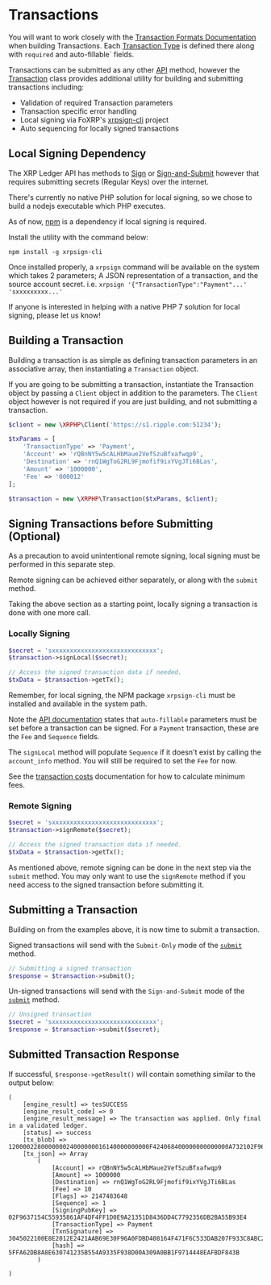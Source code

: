 # Transactions

You will want to work closely with the 
[Transaction Formats Documentation](https://developers.ripple.com/transaction-formats.html) when building Transactions. 
Each [Transaction Type](https://developers.ripple.com/transaction-types.html) is defined there along with `required` and
auto-fillable` fields.

Transactions can be submitted as any other [API](API.md) method, however the [Transaction](../src/Transaction.php) class
provides additional utility for building and submitting transactions including:

- Validation of required Transaction parameters
- Transaction specific error handling
- Local signing via FoXRP's [xrpsign-cli](https://github.com/foxrp/xrpsign-cli) project
- Auto sequencing for locally signed transactions

## Local Signing Dependency

The XRP Ledger API has methods to [Sign](https://developers.ripple.com/sign.html) or 
[Sign-and-Submit](https://developers.ripple.com/submit.html) however that requires submitting secrets (Regular Keys)
over the internet.

There's currently no native PHP solution for local signing, so we chose to build a nodejs executable which PHP executes.

As of now, [npm](https://www.npmjs.com/) is a dependency if local signing is required.

Install the utility with the command below:

```
npm install -g xrpsign-cli
```

Once installed properly, a `xrpsign` command will be available on the system which takes 2 parameters; A JSON
representation of a transaction, and the source account secret. i.e. `xrpsign '{"TransactionType":"Payment"...' 'sxxxxxxxxx...'`

If anyone is interested in helping with a native PHP 7 solution for local signing, please let us know!


## Building a Transaction

Building a transaction is as simple as defining transaction parameters in an associative array, then instantiating
a `Transaction` object.

If you are going to be submitting a transaction, instantiate the Transaction object by passing a `Client` object in
addition to the parameters. The `Client` object however is not required if you are just building, and not submitting
a transaction.

```php
$client = new \XRPHP\Client('https://s1.ripple.com:51234');

$txParams = [
    'TransactionType' => 'Payment',
    'Account' => 'rQBnNY5w5cALHbMaue2VefSzuBfxafwqp9',
    'Destination' => 'rnQ1WgToG2RL9Fjmofif9ixYVgJTi6BLas',
    'Amount' => '1000000',
    'Fee' => '000012'
];

$transaction = new \XRPHP\Transaction($txParams, $client);
```

## Signing Transactions before Submitting (Optional)

As a precaution to avoid unintentional remote signing, local signing must be performed in this separate step.

Remote signing can be achieved either separately, or along with the `submit` method.
 
Taking the above section as a starting point, locally signing a transaction is done with one more call.

### Locally Signing

```php
$secret = 'sxxxxxxxxxxxxxxxxxxxxxxxxxxxxx';
$transaction->signLocal($secret);

// Access the signed transaction data if needed.
$txData = $transaction->getTx();
```

Remember, for local signing, the NPM package `xrpsign-cli` must be installed and available in the system path.

Note the [API documentation](https://developers.ripple.com/transaction-common-fields.html#auto-fillable-fields) states 
that `auto-fillable` parameters must be set before a transaction can be signed. For a `Payment` transaction, these
are the `Fee` and `Sequence` fields.

The `signLocal` method will populate `Sequence` if it doesn't exist by calling the `account_info` method. You will still 
be required to set the `Fee` for now.

See the [transaction costs](https://developers.ripple.com/transaction-cost.html) documentation for how to calculate
minimum fees.

### Remote Signing

```php
$secret = 'sxxxxxxxxxxxxxxxxxxxxxxxxxxxxx';
$transaction->signRemote($secret);

// Access the signed transaction data if needed.
$txData = $transaction->getTx();
```

As mentioned above, remote signing can be done in the next step via the `submit` method. You may only want to use the 
`signRemote` method if you need access to the signed transaction before submitting it.

## Submitting a Transaction

Building on from the examples above, it is now time to submit a transaction.

Signed transactions will send with the `Submit-Only` mode of the 
[`submit`](https://developers.ripple.com/submit.html) method.

```php
// Submitting a signed transaction
$response = $transaction->submit();
```

Un-signed transactions will send with the `Sign-and-Submit` mode of the 
[`submit`](https://developers.ripple.com/submit.html) method.

```php
// Unsigned transaction
$secret = 'sxxxxxxxxxxxxxxxxxxxxxxxxxxxxx';
$response = $transaction->submit($secret);
```

## Submitted Transaction Response

If successful, `$response->getResult()` will contain something similar to the output below:

```
(
    [engine_result] => tesSUCCESS
    [engine_result_code] => 0
    [engine_result_message] => The transaction was applied. Only final in a validated ledger.
    [status] => success
    [tx_blob] => 120000228000000024000000016140000000000F424068400000000000000A732102F9637154C55935861AF4DF4FF1D0E9A21351D8436DD4C7792356DB2BA55B93E474473045022100E8E2012E2421AAB69E30F96A0FDBD408164F471F6C533DAB207F933C8ABC2716022072496D12ACB698E8C977E23F85923FB2F68667E067C0B650D63B04E4902DBA4E8114FE32962E71441A81FB4FD80EE33E288A84FF5AB0831430643C3E4CCE37DD18F8AE238B7756A8CEC83FC5
    [tx_json] => Array
        (
            [Account] => rQBnNY5w5cALHbMaue2VefSzuBfxafwqp9
            [Amount] => 1000000
            [Destination] => rnQ1WgToG2RL9Fjmofif9ixYVgJTi6BLas
            [Fee] => 10
            [Flags] => 2147483648
            [Sequence] => 1
            [SigningPubKey] => 02F9637154C55935861AF4DF4FF1D0E9A21351D8436DD4C7792356DB2BA55B93E4
            [TransactionType] => Payment
            [TxnSignature] => 3045022100E8E2012E2421AAB69E30F96A0FDBD408164F471F6C533DAB207F933C8ABC2716022072496D12ACB698E8C977E23F85923FB2F68667E067C0B650D63B04E4902DBA4E
            [hash] => 5FFA62DB8A8E630741235B554A9335F938D00A309A0BB1F9714448EAFBDF843B
        )

)
```
